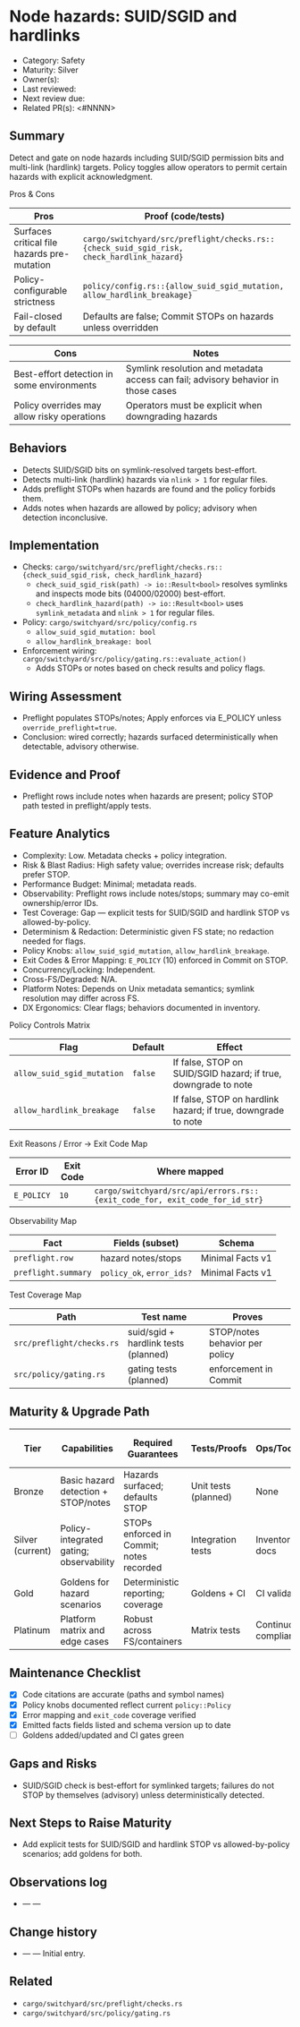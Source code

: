 # Node hazards: SUID/SGID and hardlinks

- Category: Safety
- Maturity: Silver
- Owner(s): <owner>
- Last reviewed: <YYYY-MM-DD>
- Next review due: <YYYY-MM-DD>
- Related PR(s): <#NNNN>

## Summary

Detect and gate on node hazards including SUID/SGID permission bits and multi-link (hardlink) targets. Policy toggles allow operators to permit certain hazards with explicit acknowledgment.

Pros & Cons

| Pros | Proof (code/tests) |
| --- | --- |
| Surfaces critical file hazards pre-mutation | `cargo/switchyard/src/preflight/checks.rs::{check_suid_sgid_risk, check_hardlink_hazard}` |
| Policy-configurable strictness | `policy/config.rs::{allow_suid_sgid_mutation, allow_hardlink_breakage}` |
| Fail-closed by default | Defaults are false; Commit STOPs on hazards unless overridden |

| Cons | Notes |
| --- | --- |
| Best-effort detection in some environments | Symlink resolution and metadata access can fail; advisory behavior in those cases |
| Policy overrides may allow risky operations | Operators must be explicit when downgrading hazards |

## Behaviors

- Detects SUID/SGID bits on symlink-resolved targets best-effort.
- Detects multi-link (hardlink) hazards via `nlink > 1` for regular files.
- Adds preflight STOPs when hazards are found and the policy forbids them.
- Adds notes when hazards are allowed by policy; advisory when detection inconclusive.

## Implementation

- Checks: `cargo/switchyard/src/preflight/checks.rs::{check_suid_sgid_risk, check_hardlink_hazard}`
  - `check_suid_sgid_risk(path) -> io::Result<bool>` resolves symlinks and inspects mode bits (04000/02000) best-effort.
  - `check_hardlink_hazard(path) -> io::Result<bool>` uses `symlink_metadata` and `nlink > 1` for regular files.
- Policy: `cargo/switchyard/src/policy/config.rs`
  - `allow_suid_sgid_mutation: bool`
  - `allow_hardlink_breakage: bool`
- Enforcement wiring: `cargo/switchyard/src/policy/gating.rs::evaluate_action()`
  - Adds STOPs or notes based on check results and policy flags.

## Wiring Assessment

- Preflight populates STOPs/notes; Apply enforces via E_POLICY unless `override_preflight=true`.
- Conclusion: wired correctly; hazards surfaced deterministically when detectable, advisory otherwise.

## Evidence and Proof

- Preflight rows include notes when hazards are present; policy STOP path tested in preflight/apply tests.

## Feature Analytics

- Complexity: Low. Metadata checks + policy integration.
- Risk & Blast Radius: High safety value; overrides increase risk; defaults prefer STOP.
- Performance Budget: Minimal; metadata reads.
- Observability: Preflight rows include notes/stops; summary may co-emit ownership/error IDs.
- Test Coverage: Gap — explicit tests for SUID/SGID and hardlink STOP vs allowed-by-policy.
- Determinism & Redaction: Deterministic given FS state; no redaction needed for flags.
- Policy Knobs: `allow_suid_sgid_mutation`, `allow_hardlink_breakage`.
- Exit Codes & Error Mapping: `E_POLICY` (10) enforced in Commit on STOP.
- Concurrency/Locking: Independent.
- Cross-FS/Degraded: N/A.
- Platform Notes: Depends on Unix metadata semantics; symlink resolution may differ across FS.
- DX Ergonomics: Clear flags; behaviors documented in inventory.

Policy Controls Matrix

| Flag | Default | Effect |
| --- | --- | --- |
| `allow_suid_sgid_mutation` | `false` | If false, STOP on SUID/SGID hazard; if true, downgrade to note |
| `allow_hardlink_breakage` | `false` | If false, STOP on hardlink hazard; if true, downgrade to note |

Exit Reasons / Error → Exit Code Map

| Error ID | Exit Code | Where mapped |
| --- | --- | --- |
| `E_POLICY` | `10` | `cargo/switchyard/src/api/errors.rs::{exit_code_for, exit_code_for_id_str}` |

Observability Map

| Fact | Fields (subset) | Schema |
| --- | --- | --- |
| `preflight.row` | hazard notes/stops | Minimal Facts v1 |
| `preflight.summary` | `policy_ok`, `error_ids?` | Minimal Facts v1 |

Test Coverage Map

| Path | Test name | Proves |
| --- | --- | --- |
| `src/preflight/checks.rs` | suid/sgid + hardlink tests (planned) | STOP/notes behavior per policy |
| `src/policy/gating.rs` | gating tests (planned) | enforcement in Commit |

## Maturity & Upgrade Path

| Tier | Capabilities | Required Guarantees | Tests/Proofs | Ops/Tooling | Relationship to Previous Tier |
| --- | --- | --- | --- | --- | --- |
| Bronze | Basic hazard detection + STOP/notes | Hazards surfaced; defaults STOP | Unit tests (planned) | None | Additive |
| Silver (current) | Policy-integrated gating; observability | STOPs enforced in Commit; notes recorded | Integration tests | Inventory docs | Additive |
| Gold | Goldens for hazard scenarios | Deterministic reporting; coverage | Goldens + CI | CI validation | Additive |
| Platinum | Platform matrix and edge cases | Robust across FS/containers | Matrix tests | Continuous compliance | Additive |

## Maintenance Checklist

- [x] Code citations are accurate (paths and symbol names)
- [x] Policy knobs documented reflect current `policy::Policy`
- [x] Error mapping and `exit_code` coverage verified
- [x] Emitted facts fields listed and schema version up to date
- [ ] Goldens added/updated and CI gates green
## Gaps and Risks

- SUID/SGID check is best-effort for symlinked targets; failures do not STOP by themselves (advisory) unless deterministically detected.

## Next Steps to Raise Maturity

- Add explicit tests for SUID/SGID and hardlink STOP vs allowed-by-policy scenarios; add goldens for both.

## Observations log

- <YYYY-MM-DD> — <author> — <note>

## Change history

- <YYYY-MM-DD> — <author> — Initial entry.

## Related

- `cargo/switchyard/src/preflight/checks.rs`
- `cargo/switchyard/src/policy/gating.rs`
